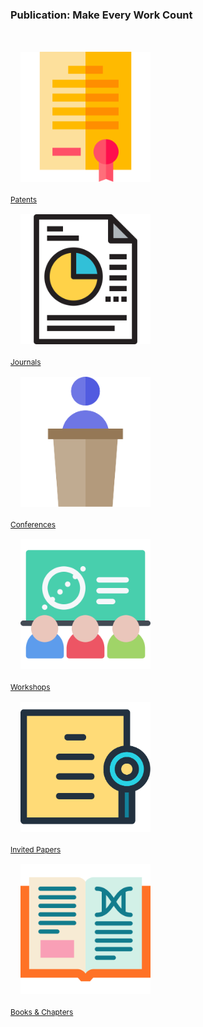 <div class="block-title"><h3>Publication: Make Every Work Count</h3></div>
<br>

<div class="row row-cols-auto g-3 justify-content-center">
    <!--Put your item below this line -->
    <div class="col mt-3">
        <div class="card" style="width: 13rem;">
            <img src="./img/patents.svg" class="card-img-top" alt="patents" style="padding: 1rem;" title="Patents">
            <div class="card-body text-center">
                <a href="pages/patents.html" class="btn btn-primary ajax-page-load" style="font-size: .85em;">Patents</a>
            </div>
        </div>
    </div>
    <div class="col mt-3">
        <div class="card" style="width: 13rem;">
            <img src="./img/journals.svg" class="card-img-top" alt="journal" style="padding: 1rem;" title="Journals">
            <div class="card-body text-center">
                <a href="pages/journals.html" class="btn btn-primary ajax-page-load" style="font-size: .85em;">Journals</a>
            </div>
        </div>
    </div>
    <div class="col mt-3">
        <div class="card" style="width: 13rem;">
            <img src="./img/conferences.svg" class="card-img-top" alt="conferences" style="padding: 1rem;" title="Conferences">
            <div class="card-body text-center">
                <a href="pages/conferences.html" class="btn btn-primary ajax-page-load" style="font-size: .85em;">Conferences</a>
            </div>
        </div>
    </div>
    <div class="col mt-3">
        <div class="card" style="width: 13rem;">
            <img src="./img/workshops.svg" class="card-img-top" alt="workshops" style="padding: 1rem;" title="Workshops">
            <div class="card-body text-center">
                <a href="pages/workshops.html" class="btn btn-primary ajax-page-load" style="font-size: .85em;">Workshops</a>
            </div>
        </div>
    </div>
    <div class="col mt-3">
        <div class="card" style="width: 13rem;">
            <img src="./img/invited-papers.svg" class="card-img-top" alt="invited papers" style="padding: 1rem;" title="Invited Papers">
            <div class="card-body text-center">
                <a href="pages/invitedpapers.html" class="btn btn-primary ajax-page-load" style="font-size: .85em;">Invited Papers</a>
            </div>
        </div>
    </div>
    <div class="col mt-3">
        <div class="card" style="width: 13rem;">
            <img src="./img/books.svg" class="card-img-top" alt="books" style="padding: 1rem;" title="Books and Book Chapters">
            <div class="card-body text-center">
                <a href="pages/bookchapters.html" class="btn btn-primary ajax-page-load" style="font-size: .85em;">Books & Chapters</a>
            </div>
        </div>
    </div>
  </div>
